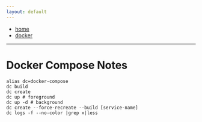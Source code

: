 ```yaml
---
layout: default
---
```

- [home](/index.md)
- [docker](/docker.md)

---
# Docker Compose Notes
```
alias dc=docker-compose
dc build
dc create
dc up # foreground
dc up -d # background
dc create --force-recreate --build [service-name]
dc logs -f --no-color |grep x|less
```
